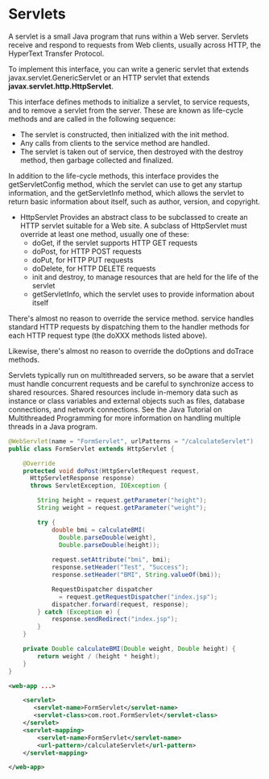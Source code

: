 # Servlets
A servlet is a small Java program that runs within a Web server. Servlets receive and respond to requests from Web clients, usually across HTTP, the HyperText Transfer Protocol.

To implement this interface, you can write a generic servlet that extends javax.servlet.GenericServlet or an HTTP servlet that extends **javax.servlet.http.HttpServlet**.

This interface defines methods to initialize a servlet, to service requests, and to remove a servlet from the server. These are known as life-cycle methods and are called in the following sequence:
  - The servlet is constructed, then initialized with the init method.
  - Any calls from clients to the service method are handled.
  - The servlet is taken out of service, then destroyed with the destroy method, then garbage collected and finalized.

In addition to the life-cycle methods, this interface provides the getServletConfig method, which the servlet can use to get any startup information, and the getServletInfo method, which allows the servlet to return basic information about itself, such as author, version, and copyright.

- HttpServlet
Provides an abstract class to be subclassed to create an HTTP servlet suitable for a Web site. A subclass of HttpServlet must override at least one method, usually one of these:
  - doGet, if the servlet supports HTTP GET requests
  - doPost, for HTTP POST requests
  - doPut, for HTTP PUT requests
  - doDelete, for HTTP DELETE requests
  - init and destroy, to manage resources that are held for the life of the servlet
  - getServletInfo, which the servlet uses to provide information about itself

There's almost no reason to override the service method. service handles standard HTTP requests by dispatching them to the handler methods for each HTTP request type (the doXXX methods listed above).

Likewise, there's almost no reason to override the doOptions and doTrace methods.

Servlets typically run on multithreaded servers, so be aware that a servlet must handle concurrent requests and be careful to synchronize access to shared resources. Shared resources include in-memory data such as instance or class variables and external objects such as files, database connections, and network connections. See the Java Tutorial on Multithreaded Programming for more information on handling multiple threads in a Java program.

```java
@WebServlet(name = "FormServlet", urlPatterns = "/calculateServlet")
public class FormServlet extends HttpServlet {

    @Override
    protected void doPost(HttpServletRequest request, 
      HttpServletResponse response)
      throws ServletException, IOException {

        String height = request.getParameter("height");
        String weight = request.getParameter("weight");

        try {
            double bmi = calculateBMI(
              Double.parseDouble(weight), 
              Double.parseDouble(height));
            
            request.setAttribute("bmi", bmi);
            response.setHeader("Test", "Success");
            response.setHeader("BMI", String.valueOf(bmi));

            RequestDispatcher dispatcher 
              = request.getRequestDispatcher("index.jsp");
            dispatcher.forward(request, response);
        } catch (Exception e) {
            response.sendRedirect("index.jsp");
        }
    }

    private Double calculateBMI(Double weight, Double height) {
        return weight / (height * height);
    }
}
```

```xml
<web-app ...>

    <servlet>
       <servlet-name>FormServlet</servlet-name>
       <servlet-class>com.root.FormServlet</servlet-class>
    </servlet>
    <servlet-mapping>
        <servlet-name>FormServlet</servlet-name>
        <url-pattern>/calculateServlet</url-pattern>
    </servlet-mapping>

</web-app>
```